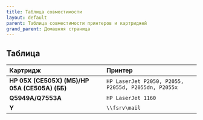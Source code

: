 ```yaml
---
title: Таблица совместимости
layout: default
parent: Таблица совместимости принтеров и картриджей
grand_parent: Домашняя страница
---
```


## Таблица

| Картридж            | Принтер                                             |
| :------------------ | :-------------------------------------------------- |
| **HP 05X (CE505X) (МБ)/HP 05A (CE505A) (ББ)** | `HP LaserJet P2050, P2055, P2055d, P2055dn, P2055x` |
| **Q5949A/Q7553A**               | `HP LaserJet 1160`                                   |
| **Y**               | `\\fsrv\mail`                                       |
